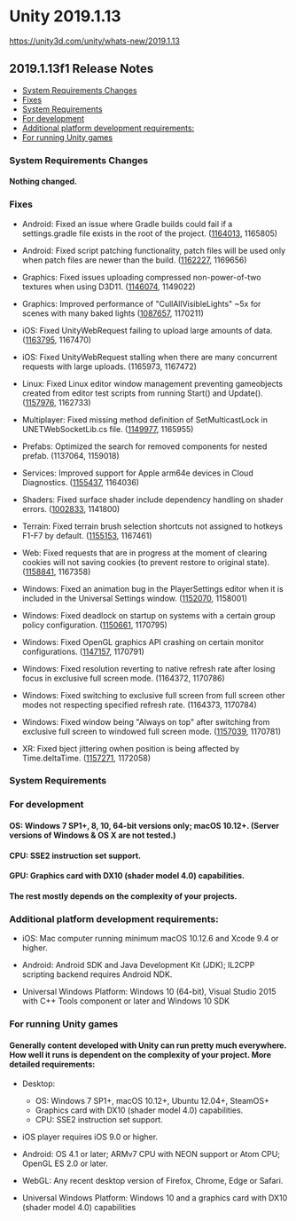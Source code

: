 # Unity 2019.1.13

https://unity3d.com/unity/whats-new/2019.1.13

## 2019.1.13f1 Release Notes

- [System Requirements Changes](#system-requirements-changes)
- [Fixes](#fixes)
- [System Requirements](#system-requirements)
- [For development](#for-development)
- [Additional platform development requirements:](#additional-platform-development-requirements)
- [For running Unity games](#for-running-unity-games)


### System Requirements Changes

#### Nothing changed.

### Fixes

*   Android: Fixed an issue where Gradle builds could fail if a settings.gradle file exists in the root of the project. ([1164013](https://issuetracker.unity3d.com/issues/android-gradle-build-fails-when-theres-a-settings-dot-gradle-file-in-the-project-folder), 1165805)
    
*   Android: Fixed script patching functionality, patch files will be used only when patch files are newer than the build. ([1162227](https://issuetracker.unity3d.com/issues/android-scripts-changes-do-not-take-effect-in-builds-after-scripts-only-build-has-been-turned-off), 1169656)
    
*   Graphics: Fixed issues uploading compressed non-power-of-two textures when using D3D11. ([1146074](https://issuetracker.unity3d.com/issues/direct3d11-texture-has-yellow-tint-when-loading-it-with-loadrawtexturedata), 1149022)
    
*   Graphics: Improved performance of "CullAllVisibleLights" ~5x for scenes with many baked lights ([1087657](https://issuetracker.unity3d.com/issues/android-cullallvisiblelights-consume-too-much-cpu-when-only-baked-lights-are-used-in-the-scene), 1170211)
    
*   iOS: Fixed UnityWebRequest failing to upload large amounts of data. ([1163795](https://issuetracker.unity3d.com/issues/ios-unitywebrequest-errors-large-packets-with-examples), 1167470)
    
*   iOS: Fixed UnityWebRequest stalling when there are many concurrent requests with large uploads. (1165973, 1167472)
    
*   Linux: Fixed Linux editor window management preventing gameobjects created from editor test scripts from running Start() and Update(). ([1157976](https://issuetracker.unity3d.com/issues/linux-game-object-start-and-update-methods-are-not-called-for-game-objects-created-from-editor-mode-tests), 1162733)
    
*   Multiplayer: Fixed missing method definition of SetMulticastLock in UNETWebSocketLib.cs file. ([1149977](https://issuetracker.unity3d.com/issues/webgl-networkdiscovery-dot-cs-build-errors-when-trying-to-build-a-project-with-multiplayer-hlapi), 1165955)
    
*   Prefabs: Optimized the search for removed components for nested prefab. (1137064, 1159018)
    
*   Services: Improved support for Apple arm64e devices in Cloud Diagnostics. ([1155437](https://issuetracker.unity3d.com/issues/usymtool-does-not-support-arm64e), 1164036)
    
*   Shaders: Fixed surface shader include dependency handling on shader errors. ([1002833](https://issuetracker.unity3d.com/issues/shaders-surface-shaders-dont-track-number-include-dependencies-properly), 1141800)
    
*   Terrain: Fixed terrain brush selection shortcuts not assigned to hotkeys F1-F7 by default. ([1155153](https://issuetracker.unity3d.com/issues/terrain-f1-f2-f3-f4-shortcuts-are-not-set), 1167461)
    
*   Web: Fixed requests that are in progress at the moment of clearing cookies will not saving cookies (to prevent restore to original state). ([1158841](https://issuetracker.unity3d.com/issues/analytics-restore-old-cookie-data-after-cookie-cache-has-been-cleared-via-unitywebrequest-dot-clearcookiecache), 1167358)
    
*   Windows: Fixed an animation bug in the PlayerSettings editor when it is included in the Universal Settings window. ([1152070](https://issuetracker.unity3d.com/issues/default-screen-width-and-height-fields-hang-for-a-moment-when-clicking-on-default-is-native-resolution-checkbox), 1158001)
    
*   Windows: Fixed deadlock on startup on systems with a certain group policy configuration. ([1150661](https://issuetracker.unity3d.com/issues/built-projects-do-not-launch-on-some-windows-7-systems), 1170795)
    
*   Windows: Fixed OpenGL graphics API crashing on certain monitor configurations. ([1147157](https://issuetracker.unity3d.com/issues/built-projects-crash-when-using-opengl-with-refresh-rate-over-60hz-and-resolution-over-1080p), 1170791)
    
*   Windows: Fixed resolution reverting to native refresh rate after losing focus in exclusive full screen mode. (1164372, 1170786)
    
*   Windows: Fixed switching to exclusive full screen from full screen other modes not respecting specified refresh rate. (1164373, 1170784)
    
*   Windows: Fixed window being "Always on top" after switching from exclusive full screen to windowed full screen mode. ([1157039](https://issuetracker.unity3d.com/issues/alt-tab-does-not-minimize-built-unity-application-after-switching-from-exclusivefullscreen-to-fullscreenwindow), 1170781)
    
*   XR: Fixed bject jittering owhen position is being affected by Time.deltaTime. ([1157271](https://issuetracker.unity3d.com/issues/oculus-go-oculus-quest-object-is-jittering-when-position-is-being-affected-by-time-dot-deltatime), 1172058)
    

### System Requirements

### For development

#### OS: Windows 7 SP1+, 8, 10, 64-bit versions only; macOS 10.12+. (Server versions of Windows & OS X are not tested.)

#### CPU: SSE2 instruction set support.

#### GPU: Graphics card with DX10 (shader model 4.0) capabilities.

#### The rest mostly depends on the complexity of your projects.

### Additional platform development requirements:

*   iOS: Mac computer running minimum macOS 10.12.6 and Xcode 9.4 or higher.
    
*   Android: Android SDK and Java Development Kit (JDK); IL2CPP scripting backend requires Android NDK.
    
*   Universal Windows Platform: Windows 10 (64-bit), Visual Studio 2015 with C++ Tools component or later and Windows 10 SDK
    

### For running Unity games

#### Generally content developed with Unity can run pretty much everywhere. How well it runs is dependent on the complexity of your project. More detailed requirements:

*   Desktop:
    
    *   OS: Windows 7 SP1+, macOS 10.12+, Ubuntu 12.04+, SteamOS+
    *   Graphics card with DX10 (shader model 4.0) capabilities.
    *   CPU: SSE2 instruction set support.
*   iOS player requires iOS 9.0 or higher.
    
*   Android: OS 4.1 or later; ARMv7 CPU with NEON support or Atom CPU; OpenGL ES 2.0 or later.
    
*   WebGL: Any recent desktop version of Firefox, Chrome, Edge or Safari.
    
*   Universal Windows Platform: Windows 10 and a graphics card with DX10 (shader model 4.0) capabilities